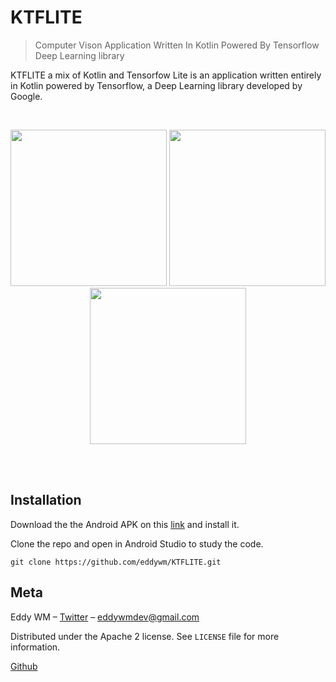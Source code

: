 # KTFLITE

> Computer Vison Application Written In Kotlin Powered By Tensorflow Deep Learning library

KTFLITE a mix of Kotlin and Tensorfow Lite is an application written entirely in Kotlin
powered by Tensorflow, a Deep Learning library developed by Google.

<br>
<p align="center">

  <img src="https://raw.githubusercontent.com/eddywm/KTFLITE/master/assets/app_img1.png" width="250">

   <img src="https://raw.githubusercontent.com/eddywm/KTFLITE/master/assets/app_img2.png" width="250">

   <img src="https://raw.githubusercontent.com/eddywm/KTFLITE/master/assets/app_img3.png" width="250">

   </p>
<br>
<br>

## Installation

Download the the Android APK on this   [link](https://raw.githubusercontent.com/eddywm/KTFLITE/master/releases/KTFLITE-0.0.1.apk)
and install it.

Clone the repo and open in Android Studio to study the code.

``git clone https://github.com/eddywm/KTFLITE.git ``

## Meta

Eddy WM – [Twitter](https://twitter.com/eddy_wm) – eddywmdev@gmail.com

Distributed under the Apache 2 license. See ``LICENSE`` file for more information.

[Github](https://github.com/eddywm/)

